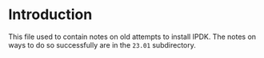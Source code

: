 # Introduction

This file used to contain notes on old attempts to install IPDK.  The
notes on ways to do so successfully are in the `23.01` subdirectory.
